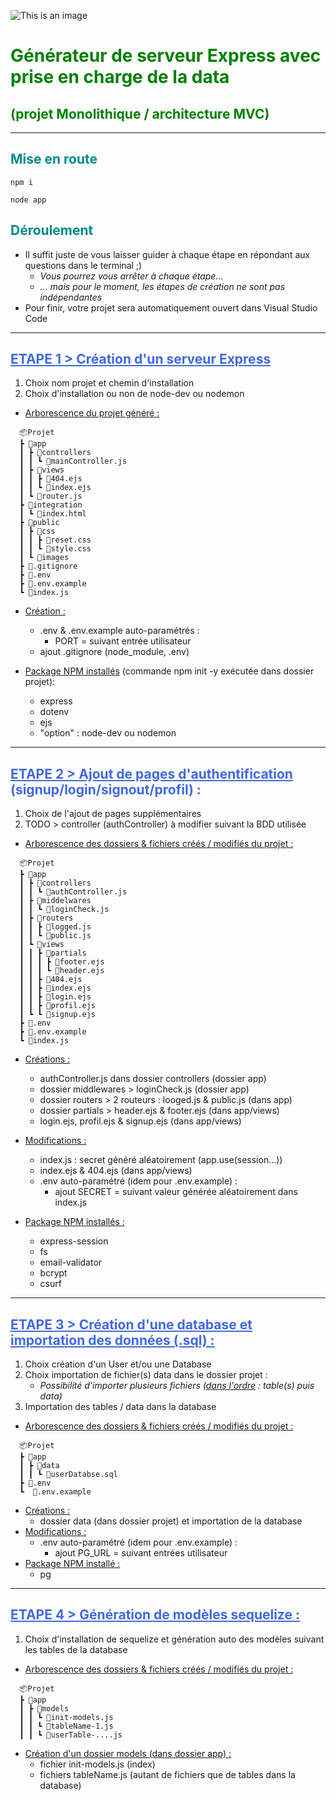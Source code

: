 ![This is an image](https://nsm09.casimages.com/img/2022/06/18//22061806594424883917926273.png)
<h1 style="color: green">Générateur de serveur Express avec prise en charge de la data </h1>   
<h2 style="color: green">(projet Monolithique / architecture MVC)</h2>

---
<h2 style="color: darkCyan">Mise en route</h2>

```
npm i
```
```
node app
```
<h2 style="color: darkCyan">Déroulement</h2>

- Il suffit juste de vous laisser guider à chaque étape en répondant aux questions dans le terminal ;)  
  - *Vous pourrez vous arrêter à chaque étape...*  
  - *... mais pour le moment, les étapes de création ne sont pas indépendantes*
- Pour finir, votre projet sera automatiquement ouvert dans Visual Studio Code
---
<h2 style="color: royalBlue"><u>ETAPE 1 > Création d'un serveur Express</u></h2>  

1. Choix nom projet et chemin d'installation  
2. Choix d'installation ou non de node-dev ou nodemon
*  <u>Arborescence du projet généré :</u>
``` 
  📦Projet  
  ┣ 📂app  
  ┃ ┣ 📂controllers  
  ┃ ┃ ┗ 📜mainController.js  
  ┃ ┣ 📂views  
  ┃ ┃ ┣ 📜404.ejs  
  ┃ ┃ ┗ 📜index.ejs  
  ┃ ┗ 📜router.js  
  ┣ 📂integration  
  ┃ ┗ 📜index.html  
  ┣ 📂public  
  ┃ ┣ 📂css  
  ┃ ┃ ┣ 📜reset.css  
  ┃ ┃ ┗ 📜style.css  
  ┃ ┗ 📂images  
  ┣ 📜.gitignore  
  ┣ 📜.env  
  ┣ 📜.env.example  
  ┗ 📜index.js 
  ```

- <u>Création :</u>  

  - .env & .env.example auto-paramétrés :
    - PORT = suivant entrée utilisateur
  - ajout .gitignore (node_module, .env)  
  
- <u>Package NPM installés</u> (commande npm init -y exécutée dans dossier projet):  
  - express
  - dotenv
  - ejs
  - "option" : node-dev ou nodemon  

---
<h2 style="color: royalBlue"><u>ETAPE 2 > Ajout de pages d'authentification</u> (signup/login/signout/profil) :</h2>  

1. Choix de l'ajout de pages supplémentaires
2. TODO > controller (authController) à modifier suivant la BDD utilisée
- <u>Arborescence des dossiers & fichiers créés / modifiés du projet :</u>
```  
  📦Projet  
  ┣ 📂app  
  ┃ ┣ 📂controllers  
  ┃ ┃ ┗ 📜authController.js  
  ┃ ┣ 📂middelwares  
  ┃ ┃ ┗ 📜loginCheck.js  
  ┃ ┣ 📂routers  
  ┃ ┃ ┣ 📜logged.js  
  ┃ ┃ ┗ 📜public.js  
  ┃ ┗ 📂views  
  ┃ ┃ ┣ 📂partials  
  ┃ ┃ ┃ ┣ 📜footer.ejs  
  ┃ ┃ ┃ ┗ 📜header.ejs  
  ┃ ┃ ┣ 📜404.ejs  
  ┃ ┃ ┣ 📜index.ejs  
  ┃ ┃ ┣ 📜login.ejs  
  ┃ ┃ ┣ 📜profil.ejs  
  ┃ ┗ ┗ 📜signup.ejs  
  ┣ 📜.env  
  ┣ 📜.env.example  
  ┗ 📜index.js 
``` 
- <u>Créations :</u>
  - authController.js dans dossier controllers (dossier app)
  - dossier middlewares > loginCheck.js (dossier app)
  - dossier routers > 2 routeurs : looged.js & public.js (dans app)
  - dossier partials > header.ejs & footer.ejs (dans app/views)
  - login.ejs, profil.ejs & signup.ejs (dans app/views)
- <u>Modifications :</u>
  - index.js : secret généré aléatoirement (app.use(session...))
  - index.ejs & 404.ejs (dans app/views)
  - .env auto-paramétré (idem pour .env.example) :
    - ajout SECRET = suivant valeur générée aléatoirement dans index.js

- <u>Package NPM installés :</u>
  - express-session
  - fs
  - email-validator
  - bcrypt
  - csurf
---
<h2 style="color: royalBlue"><u>ETAPE 3 > Création d'une database et importation des données (.sql) :</u></h2>

1. Choix création d'un User et/ou une Database
2. Choix importation de fichier(s) data dans le dossier projet :
   - *Possibilité d'importer plusieurs fichiers (<u>dans l'ordre</u> : table(s) puis data)*
3. Importation des tables / data dans la database

* <u>Arborescence des dossiers & fichiers créés / modifiés du projet :</u>
```  
  📦Projet  
  ┣ 📂app  
  ┃ ┣ 📂data  
  ┃ ┃ ┗ 📜userDatabse.sql  
  ┣ 📜.env  
  ┗  📜.env.example 
``` 

- <u>Créations :</u>
  - dossier data (dans dossier projet) et importation de la database
- <u>Modifications :</u>
  - .env auto-paramétré (idem pour .env.example) :
    - ajout PG_URL = suivant entrées utilisateur
- <u>Package NPM installé :</u>
  - pg
---
<h2 style="color: royalBlue"><u>ETAPE 4 > Génération de modèles sequelize :</u></h2>

1. Choix d'installation de sequelize et génération auto des modèles suivant les tables de la database
- <u>Arborescence des dossiers & fichiers créés / modifiés du projet :</u>
``` 
  📦Projet  
  ┣ 📂app  
  ┃ ┣ 📂models  
  ┃ ┃ ┗ 📜init-models.js  
  ┃ ┃ ┗ 📜tableName-1.js  
  ┃ ┃ ┗ 📜userTable-....js  
```
- <u>Création d'un dossier models (dans dossier app) :</u>
  - fichier init-models.js (index)
  - fichiers tableName.js (autant de fichiers que de tables dans la database)
